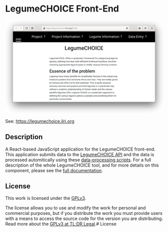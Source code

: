 # LegumeCHOICE Front-End

<p align="center">
  <img width="600" alt="Screenshot of LegumeCHOICE frontend" src="screenshot.png">
</p>

See: https://legumechoice.ilri.org

## Description
A React-based JavaScript application for the LegumeCHOICE front-end. This application submits data to the [LegumeCHOICE API](https://github.com/ilri/legume-choice-api) and the data is processed automitically using these [data-processing scripts](https://github.com/ilri/legume-choice-data-processing). For a full description of the whole LegumeCHOICE tool, and for more details on this component, please see the [full documentation](https://legume-choice-docs.readthedocs.io/).

## License
This work is licensed under the [GPLv3](https://www.gnu.org/licenses/gpl-3.0.en.html).

The license allows you to use and modify the work for personal and commercial purposes, but if you distribute the work you must provide users with a means to access the source code for the version you are distributing. Read more about the [GPLv3 at TL;DR Legal](https://tldrlegal.com/license/gnu-general-public-license-v3-(gpl-3)).# License
